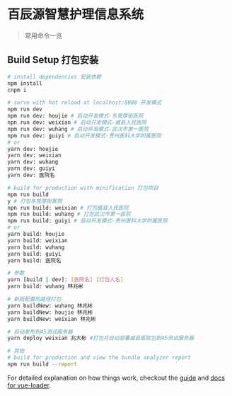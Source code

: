 # 百辰源智慧护理信息系统

> 常用命令一览

## Build Setup 打包安装

```bash
# install dependencies 安装依赖
npm install
cnpm i

# serve with hot reload at localhost:8080 开发模式
npm run dev
npm run dev: houjie # 启动开发模式-东莞厚街医院
npn run dev: weixian # 启动开发模式-威县人民医院
npm run dev: wuhang # 启动开发模式-武汉市第一医院
npm run dev: guiyi # 启动开发模式-贵州医科大学附属医院
# or
yarn dev: houjie
yarn dev: weixian
yarn dev: wuhang
yarn dev: guiyi
yarn dev: 医院名

# build for production with minification 打包项目
npm run build
y # 打包东莞厚街医院
npn run build: weixian # 打包威县人民医院
npm run build: wuhang # 打包武汉市第一医院
npm run build: guiyi # 启动开发模式-贵州医科大学附属医院
# or
yarn build: houjie
yarn build: weixian
yarn build: wuhang
yarn build: guiyi
yarn build: 医院名

# 参数
yarn [build | dev]: [医院名] [打包人名]
yarn build: wuhang 林兆彬

# 新版配置的路径打包
yarn buildNew: wuhang 林兆彬
yarn buildNew: houjie 林兆彬
yarn buildNew: weixian 林兆彬

# 自动发布到45测试服务器
yarn deploy weixian 兆大彬 #打包并自动部署威县医院包到45测试服务器

# 其他
# build for production and view the bundle analyzer report
npm run build --report
```

For detailed explanation on how things work, checkout the [guide](http://vuejs-templates.github.io/webpack/) and [docs for vue-loader](http://vuejs.github.io/vue-loader).
